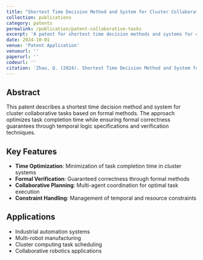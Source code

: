 ```yaml
---
title: "Shortest Time Decision Method and System for Cluster Collaborative Tasks Based on Formal Methods"
collection: publications
category: patents
permalink: /publication/patent-collaborative-tasks
excerpt: 'A patent for shortest time decision methods and systems for cluster collaborative tasks using formal methods and optimization techniques.'
date: 2024-10-01
venue: 'Patent Application'
venueurl: ''
paperurl: ''
codeurl: ''
citation: 'Zhao, Q. (2024). Shortest Time Decision Method and System for Cluster Collaborative Tasks Based on Formal Methods. <i>Patent Application</i>.'
---
```

## Abstract

This patent describes a shortest time decision method and system for cluster collaborative tasks based on formal methods. The approach optimizes task completion time while ensuring formal correctness guarantees through temporal logic specifications and verification techniques.

## Key Features

- **Time Optimization**: Minimization of task completion time in cluster systems
- **Formal Verification**: Guaranteed correctness through formal methods
- **Collaborative Planning**: Multi-agent coordination for optimal task execution
- **Constraint Handling**: Management of temporal and resource constraints

## Applications

- Industrial automation systems
- Multi-robot manufacturing
- Cluster computing task scheduling
- Collaborative robotics applications
